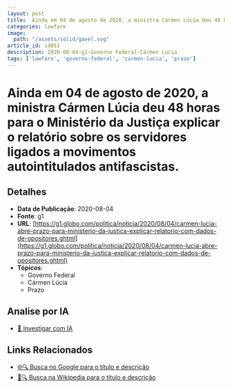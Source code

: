```yaml
---
layout: post
title:  Ainda em 04 de agosto de 2020, a ministra Cármen Lúcia deu 48 horas para o Ministério da Justiça explicar o relatório sobre os servidores ligados a movimentos autointitulados antifascistas.
categories: lawfare
image: 
  path: "/assets/solid/gavel.svg"
article_id: id051
description: 2020-08-04-g1-Governo Federal-Cármen Lúcia
tags: ['lawfare', 'governo-federal', 'carmen-lucia', 'prazo']
---
```


# Ainda em 04 de agosto de 2020, a ministra Cármen Lúcia deu 48 horas para o Ministério da Justiça explicar o relatório sobre os servidores ligados a movimentos autointitulados antifascistas.

## Detalhes
- **Data de Publicação**: 2020-08-04
- **Fonte**: g1
- **URL**: [https://g1.globo.com/politica/noticia/2020/08/04/carmen-lucia-abre-prazo-para-ministerio-da-justica-explicar-relatorio-com-dados-de-opositores.ghtml](https://g1.globo.com/politica/noticia/2020/08/04/carmen-lucia-abre-prazo-para-ministerio-da-justica-explicar-relatorio-com-dados-de-opositores.ghtml)
- **Tópicos**:
  - Governo Federal
  - Cármen Lúcia
  - Prazo

## Analise por IA
- [🤖 Investigar com IA](https://www.perplexity.ai/search?q=%22not%C3%ADcia%20artigo%20Brasil%22%20Ainda%20em%2004%20de%20agosto%20de%202020%2C%20a%20ministra%20C%C3%A1rmen%20L%C3%BAcia%20deu%2048%20horas%20para%20o%20Minist%C3%A9rio%20da%20Justi%C3%A7a%20explicar%20o%20relat%C3%B3rio%20sobre%20os%20servidores%20ligados%20a%20movimentos%20autointitulados%20antifascistas.%20g1%202020-08-04)

## Links Relacionados
- [🌐🔍 Busca no Google para o título e descrição](https://www.google.com/search?q=%22not%C3%ADcia%20artigo%20Brasil%22%20Ainda%20em%2004%20de%20agosto%20de%202020%2C%20a%20ministra%20C%C3%A1rmen%20L%C3%BAcia%20deu%2048%20horas%20para%20o%20Minist%C3%A9rio%20da%20Justi%C3%A7a%20explicar%20o%20relat%C3%B3rio%20sobre%20os%20servidores%20ligados%20a%20movimentos%20autointitulados%20antifascistas.%20g1%202020-08-04)
- [📖🔍 Busca na Wikipedia para o título e descrição](https://pt.wikipedia.org/w/index.php?search=%22not%C3%ADcia%20artigo%20Brasil%22%20Ainda%20em%2004%20de%20agosto%20de%202020%2C%20a%20ministra%20C%C3%A1rmen%20L%C3%BAcia%20deu%2048%20horas%20para%20o%20Minist%C3%A9rio%20da%20Justi%C3%A7a%20explicar%20o%20relat%C3%B3rio%20sobre%20os%20servidores%20ligados%20a%20movimentos%20autointitulados%20antifascistas.%20g1%202020-08-04)

